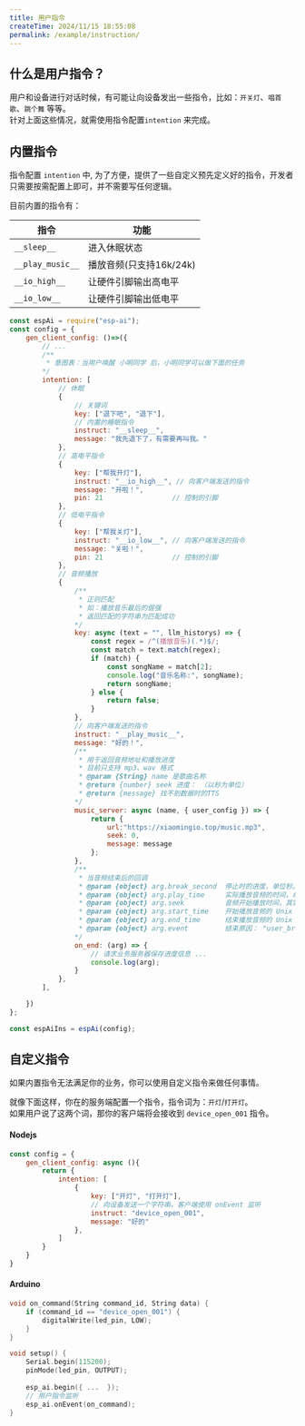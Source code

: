 ```yaml
---
title: 用户指令
createTime: 2024/11/15 18:55:08
permalink: /example/instruction/
---
```


## 什么是用户指令？

用户和设备进行对话时候，有可能让向设备发出一些指令，比如：`开关灯`、`唱首歌`、`跳个舞` 等等。   
针对上面这些情况，就需使用指令配置`intention` 来完成。


##  内置指令

指令配置 `intention` 中, 为了方便，提供了一些自定义预先定义好的指令，开发者只需要按需配置上即可，并不需要写任何逻辑。

目前内置的指令有： 

| 指令             | 功能                    |
| ---------------- | ----------------------- |
| `__sleep__`      | 进入休眠状态            |
| `__play_music__` | 播放音频(只支持16k/24k) |
| `__io_high__`    | 让硬件引脚输出高电平    |
| `__io_low__`     | 让硬件引脚输出低电平    |


```js 
const espAi = require("esp-ai"); 
const config = { 
    gen_client_config: ()=>({ 
        // ...
        /**
         * 意图表：当用户唤醒 小明同学 后，小明同学可以做下面的任务
        */
        intention: [ 
            // 休眠
            {
                // 关键词
                key: ["退下吧", "退下"],
                // 内置的睡眠指令
                instruct: "__sleep__",
                message: "我先退下了，有需要再叫我。"
            },
            // 高电平指令
            { 
                key: ["帮我开灯"], 
                instruct: "__io_high__", // 向客户端发送的指令
                message: "开啦！",
                pin: 21                 // 控制的引脚
            },
            // 低电平指令
            { 
                key: ["帮我关灯"], 
                instruct: "__io_low__", // 向客户端发送的指令
                message: "关啦！",
                pin: 21                 // 控制的引脚
            },
            // 音频播放
            {
                /**
                 * 正则匹配
                 * 如：播放音乐最后的倔强  
                 * 返回匹配的字符串为匹配成功
                */
                key: async (text = "", llm_historys) => {
                    const regex = /^(播放音乐)(.*)$/;
                    const match = text.match(regex);
                    if (match) {
                        const songName = match[2];
                        console.log("音乐名称:", songName);
                        return songName;
                    } else {
                        return false;
                    }
                },
                // 向客户端发送的指令
                instruct: "__play_music__",
                message: "好的！",
                /**
                 * 用于返回音频地址和播放进度
                 * 目前只支持 mp3、wav 格式
                 * @param {String} name 是歌曲名称
                 * @return {number} seek 进度： （以秒为单位）
                 * @return {message} 找不到数据时的TTS
                */ 
                music_server: async (name, { user_config }) => { 
                    return {
                        url:"https://xiaomingio.top/music.mp3",
                        seek: 0,
                        message: message
                    };
                },
                /**
                 * 当音频结束后的回调
                 * @param {object} arg.break_second  停止时的进度，单位秒。也就是用户播放了到了多少秒（seek+play_time）
                 * @param {object} arg.play_time     实际播放音频的时间，单位秒。
                 * @param {object} arg.seek          音频开始播放时间，其实也就是 music_server 函数中返回的 seek 值
                 * @param {object} arg.start_time    开始播放音频的 Unix 毫秒数时间戳
                 * @param {object} arg.end_time      结束播放音频的 Unix 毫秒数时间戳
                 * @param {object} arg.event         结束原因： "user_break" 用户打断 | play_end 播放完毕 | foo 未知事件 
                */
                on_end: (arg) => {
                    // 请求业务服务器保存进度信息 ...
                    console.log(arg);
                }
            },
        ],

    })
};

const espAiIns = espAi(config);

```

##  自定义指令
如果内置指令无法满足你的业务，你可以使用自定义指令来做任何事情。

就像下面这样，你在的服务端配置一个指令，指令词为：`开灯`/`打开灯`。     
如果用户说了这两个词，那你的客户端将会接收到 `device_open_001` 指令。

#### Nodejs
```js
const config = {
    gen_client_config: async (){
        return {
            intention: [
                { 
                    key: ["开灯", "打开灯"], 
                    // 向设备发送一个字符串，客户端使用 onEvent 监听
                    instruct: "device_open_001", 
                    message: "好的"
                }, 
            ]
        }
    }
}
```
#### Arduino
```c
void on_command(String command_id, String data) { 
    if (command_id == "device_open_001") { 
        digitalWrite(led_pin, LOW);
    }
}

void setup() {
    Serial.begin(115200);  
    pinMode(led_pin, OUTPUT);   
    
    esp_ai.begin({ ...  });
    // 用户指令监听
    esp_ai.onEvent(on_command);
}
```



